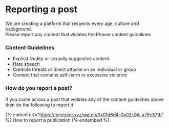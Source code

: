 # Reporting a post

We are creating a platform that respects every age, culture and background. \
Please report any content that violates the Phaver content guidelines&#x20;

### Content Guidelines

* Explicit Nudity or sexually suggestive content&#x20;
* Hate speech
* Credible threats or direct attacks on an individual or group
* Content that contains self-harm or excessive violence

### How do you report a post?&#x20;

If you come across a post that violates any of the content guidelines above then do the following to report it

{% embed url="https://lenstube.xyz/watch/0x01d6d4-0x02-DA-a79e37fb" %}
How to report a publication
{% endembed %}
